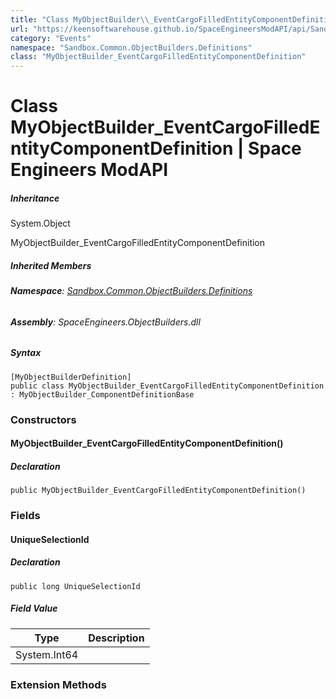 ```yaml
---
title: "Class MyObjectBuilder\\_EventCargoFilledEntityComponentDefinition"
url: "https://keensoftwarehouse.github.io/SpaceEngineersModAPI/api/Sandbox.Common.ObjectBuilders.Definitions.MyObjectBuilder_EventCargoFilledEntityComponentDefinition.html"
category: "Events"
namespace: "Sandbox.Common.ObjectBuilders.Definitions"
class: "MyObjectBuilder_EventCargoFilledEntityComponentDefinition"
---
```


# Class MyObjectBuilder\_EventCargoFilledEntityComponentDefinition | Space Engineers ModAPI

##### Inheritance

System.Object

MyObjectBuilder\_EventCargoFilledEntityComponentDefinition

##### Inherited Members

###### **Namespace**: [Sandbox.Common.ObjectBuilders.Definitions](https://keensoftwarehouse.github.io/SpaceEngineersModAPI/api/Sandbox.Common.ObjectBuilders.Definitions.html)

###### **Assembly**: SpaceEngineers.ObjectBuilders.dll

##### Syntax

```
[MyObjectBuilderDefinition]
public class MyObjectBuilder_EventCargoFilledEntityComponentDefinition : MyObjectBuilder_ComponentDefinitionBase
```

### Constructors

#### MyObjectBuilder\_EventCargoFilledEntityComponentDefinition()

##### Declaration

```
public MyObjectBuilder_EventCargoFilledEntityComponentDefinition()
```

### Fields

#### UniqueSelectionId

##### Declaration

```
public long UniqueSelectionId
```

##### Field Value

| Type | Description |
| --- | --- |
| System.Int64 |     |

### Extension Methods